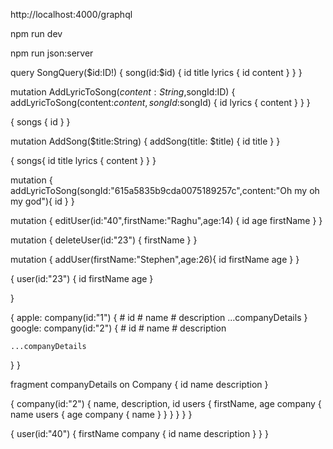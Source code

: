 http://localhost:4000/graphql

npm run dev

npm run json:server



query SongQuery($id:ID!) {
    song(id:$id) {
    	id
      title
      lyrics {
        id
        content
      }
  }
}


mutation AddLyricToSong($content:String,$songId:ID) {
  addLyricToSong(content:$content,songId:$songId) {
    id
    lyrics {
      content
    }
  }
}

{
  songs {
    id
  }
}


mutation AddSong($title:String) {
  addSong(title: $title) {
    id
    title
  }
}


{
  songs{
    id
    title
    lyrics {
      content
    }
  }
}






mutation {
  addLyricToSong(songId:"615a5835b9cda0075189257c",content:"Oh my oh my god"){
    id
  }
}

mutation {
  editUser(id:"40",firstName:"Raghu",age:14) {
     id
    	age
    firstName
  }
}


mutation {
  deleteUser(id:"23") {
    firstName
  }
}


mutation {
  addUser(firstName:"Stephen",age:26){
    id
    firstName
    age
  }
}




{
  user(id:"23") {
    id
    firstName
    age
  }
  
}

 {
  apple: company(id:"1") {
    # id
    # name
    # description
    ...companyDetails
  }
   google: company(id:"2") {
    # id
    # name
    # description
    
    ...companyDetails
  }
}

fragment companyDetails on Company {
  id
  name
  description
}


{
  company(id:"2") {
    name,
    description,
    id
    users {
      firstName,
      age
      company {
        name
        users {
          age 
          company {
            name
          }
        }
      }
    }
  }
}


{
  user(id:"40") {
    firstName
    company {
      id
      name
      description
    }
  }
}


